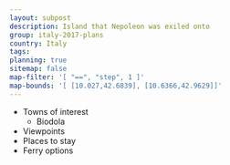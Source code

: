 ```yaml
---
layout: subpost
description: Island that Nepoleon was exiled onto
group: italy-2017-plans
country: Italy
tags: 
planning: true
sitemap: false
map-filter: '[ "==", "step", 1 ]'
map-bounds: '[ [10.027,42.6839], [10.6366,42.9629]]'
---
```


- Towns of interest
	- Biodola
- Viewpoints
- Places to stay
- Ferry options
